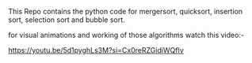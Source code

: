 This Repo contains the python code for mergersort, quicksort, insertion sort, selection sort and bubble sort.

for visual animations and working of those algorithms watch this video:-

https://youtu.be/5d1pyghLs3M?si=Cx0reRZGidjWQfIv
